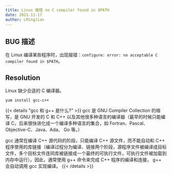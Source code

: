 ```yaml
---
title: Linux 报错 no C compiler found in $PATH
date: 2021-11-17
author: LMingJian
---
```


## BUG 描述

在 Linux 编译某些程序时，出现报错：`configure: error: no acceptable C compiler found in $PATH`。

## Resolution

Linux 缺少合适的 C 编译器。

```shell
yum install gcc-c++
```

{{< details "gcc 和 g++ 是什么?" >}}
gcc 是 GNU Compiler Collection 的缩写，是 GNU 开发的 C 和 C++ 以及其他很多种语言的编译器（最早的时候只能编译 C，后来很快进化成一个编译多种语言的集合，如 Fortran、Pascal、Objective-C、Java、Ada、 Go 等。）

gcc 通常在编译 C++ 源代码的阶段，只能编译 C++ 源文件，而不能自动和 C++ 程序使用的库链接（编译过程分为编译、链接两个阶段，源程序文件被编译成目标文件，多个目标文件连同库被链接成一个最终的可执行文件，可执行文件被加载到内存中运行）。因此，通常使用 g++ 命令来完成 C++ 程序的编译和连接， g++  会自动调用 gcc 实现编译。
{{< /details >}}
